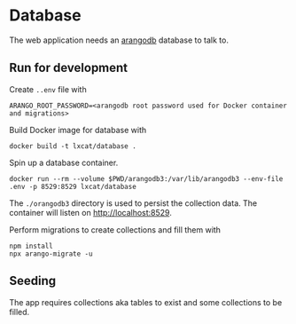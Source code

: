 # Database

The web application needs an [arangodb](https://arangodb.com/) database to talk to.

## Run for development

Create `..env` file with

```shell
ARANGO_ROOT_PASSWORD=<arangodb root password used for Docker container and migrations>
```

Build Docker image for database with

```shell
docker build -t lxcat/database .
```

Spin up a database container.

```shell
docker run --rm --volume $PWD/arangodb3:/var/lib/arangodb3 --env-file .env -p 8529:8529 lxcat/database
```

The `./orangodb3` directory is used to persist the collection data.
The container will listen on [http://localhost:8529](http://localhost:8529).

Perform migrations to create collections and fill them with

```shell
npm install
npx arango-migrate -u
```

## Seeding

The app requires collections aka tables to exist and some collections to be filled.
